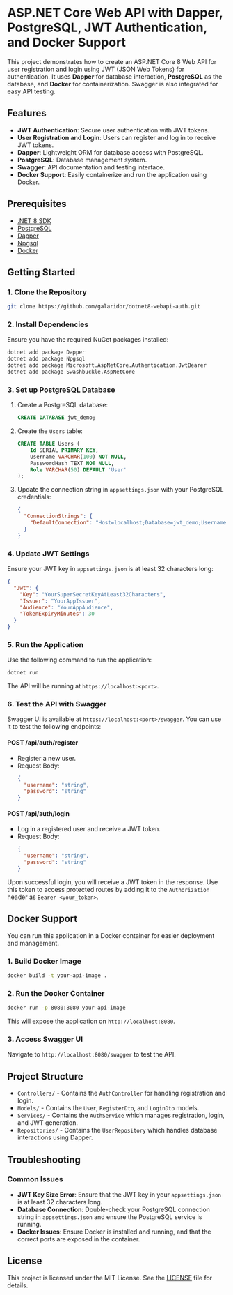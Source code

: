 
# ASP.NET Core Web API with Dapper, PostgreSQL, JWT Authentication, and Docker Support

This project demonstrates how to create an ASP.NET Core 8 Web API for user registration and login using JWT (JSON Web Tokens) for authentication. It uses **Dapper** for database interaction, **PostgreSQL** as the database, and **Docker** for containerization. Swagger is also integrated for easy API testing.

## Features
- **JWT Authentication**: Secure user authentication with JWT tokens.
- **User Registration and Login**: Users can register and log in to receive JWT tokens.
- **Dapper**: Lightweight ORM for database access with PostgreSQL.
- **PostgreSQL**: Database management system.
- **Swagger**: API documentation and testing interface.
- **Docker Support**: Easily containerize and run the application using Docker.

## Prerequisites
- [.NET 8 SDK](https://dotnet.microsoft.com/download/dotnet/8.0)
- [PostgreSQL](https://www.postgresql.org/download/)
- [Dapper](https://www.nuget.org/packages/Dapper)
- [Npgsql](https://www.nuget.org/packages/Npgsql)
- [Docker](https://www.docker.com/products/docker-desktop)

## Getting Started

### 1. Clone the Repository

```bash
git clone https://github.com/galaridor/dotnet8-webapi-auth.git
```

### 2. Install Dependencies

Ensure you have the required NuGet packages installed:

```bash
dotnet add package Dapper
dotnet add package Npgsql
dotnet add package Microsoft.AspNetCore.Authentication.JwtBearer
dotnet add package Swashbuckle.AspNetCore
```

### 3. Set up PostgreSQL Database

1. Create a PostgreSQL database:
   ```sql
   CREATE DATABASE jwt_demo;
   ```

2. Create the `Users` table:
   ```sql
   CREATE TABLE Users (
       Id SERIAL PRIMARY KEY,
       Username VARCHAR(100) NOT NULL,
       PasswordHash TEXT NOT NULL,
       Role VARCHAR(50) DEFAULT 'User'
   );
   ```

3. Update the connection string in `appsettings.json` with your PostgreSQL credentials:

   ```json
   {
     "ConnectionStrings": {
       "DefaultConnection": "Host=localhost;Database=jwt_demo;Username=youruser;Password=yourpassword"
     }
   }
   ```

### 4. Update JWT Settings

Ensure your JWT key in `appsettings.json` is at least 32 characters long:

```json
{
  "Jwt": {
    "Key": "YourSuperSecretKeyAtLeast32Characters",
    "Issuer": "YourAppIssuer",
    "Audience": "YourAppAudience",
    "TokenExpiryMinutes": 30
  }
}
```

### 5. Run the Application

Use the following command to run the application:

```bash
dotnet run
```

The API will be running at `https://localhost:<port>`.

### 6. Test the API with Swagger

Swagger UI is available at `https://localhost:<port>/swagger`. You can use it to test the following endpoints:

#### **POST /api/auth/register**
- Register a new user.
- Request Body:
  ```json
  {
    "username": "string",
    "password": "string"
  }
  ```

#### **POST /api/auth/login**
- Log in a registered user and receive a JWT token.
- Request Body:
  ```json
  {
    "username": "string",
    "password": "string"
  }
  ```

Upon successful login, you will receive a JWT token in the response. Use this token to access protected routes by adding it to the `Authorization` header as `Bearer <your_token>`.

## Docker Support

You can run this application in a Docker container for easier deployment and management.

### 1. Build Docker Image

```bash
docker build -t your-api-image .
```

### 2. Run the Docker Container

```bash
docker run -p 8080:8080 your-api-image
```

This will expose the application on `http://localhost:8080`.

### 3. Access Swagger UI

Navigate to `http://localhost:8080/swagger` to test the API.

## Project Structure

- `Controllers/` - Contains the `AuthController` for handling registration and login.
- `Models/` - Contains the `User`, `RegisterDto`, and `LoginDto` models.
- `Services/` - Contains the `AuthService` which manages registration, login, and JWT generation.
- `Repositories/` - Contains the `UserRepository` which handles database interactions using Dapper.

## Troubleshooting

### Common Issues

- **JWT Key Size Error**: Ensure that the JWT key in your `appsettings.json` is at least 32 characters long.
- **Database Connection**: Double-check your PostgreSQL connection string in `appsettings.json` and ensure the PostgreSQL service is running.
- **Docker Issues**: Ensure Docker is installed and running, and that the correct ports are exposed in the container.

## License

This project is licensed under the MIT License. See the [LICENSE](LICENSE) file for details.
